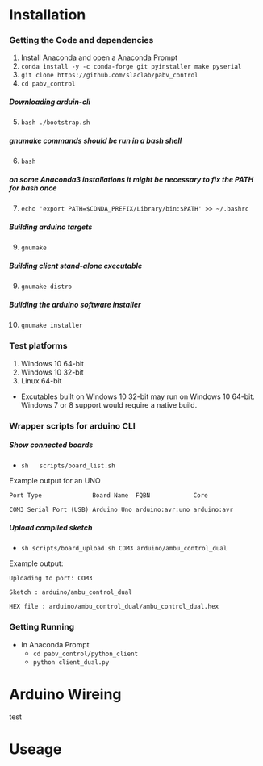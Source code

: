 # Installation
### Getting the Code and dependencies
1. Install Anaconda and open a Anaconda Prompt
2.   `conda install -y -c conda-forge git pyinstaller make pyserial`
3. `git clone https://github.com/slaclab/pabv_control`
4. `cd pabv_control`
##### Downloading arduin-cli
5. `bash ./bootstrap.sh`
##### gnumake commands should be run in a bash shell
6.  `bash`
##### on some Anaconda3 installations it might be necessary to fix the PATH for bash once
7.   `echo 'export PATH=$CONDA_PREFIX/Library/bin:$PATH' >> ~/.bashrc`
##### Building arduino targets
9. `gnumake`
##### Building client stand-alone executable
9.  `gnumake distro`
##### Building the arduino software installer
10.  `gnumake installer`

### Test platforms
1.    Windows 10 64-bit
2.    Windows 10 32-bit
3.    Linux 64-bit

- Excutables built on Windows 10 32-bit may run on Windows 10 64-bit. Windows 7 or 8 support would require a native build.

### Wrapper scripts for arduino CLI

##### Show connected boards
- `sh   scripts/board_list.sh`

Example output for an UNO

`Port Type              Board Name  FQBN            Core`

`COM3 Serial Port (USB) Arduino Uno arduino:avr:uno arduino:avr`

##### Upload compiled sketch
- `sh scripts/board_upload.sh COM3 arduino/ambu_control_dual`

Example output:

`Uploading to port: COM3`

`Sketch : arduino/ambu_control_dual`

`HEX file : arduino/ambu_control_dual/ambu_control_dual.hex`

### Getting Running
- In Anaconda Prompt  
  - `cd pabv_control/python_client`  
  - `python client_dual.py`  

# Arduino Wireing
test

# Useage
